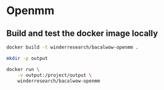 # Openmm


## Build and test the docker image locally

```bash
docker build -t winderresearch/bacalwow-openmm .

mkdir -p output

docker run \
    -v output:/project/output \
    winderresearch/bacalwow-openmm
```































